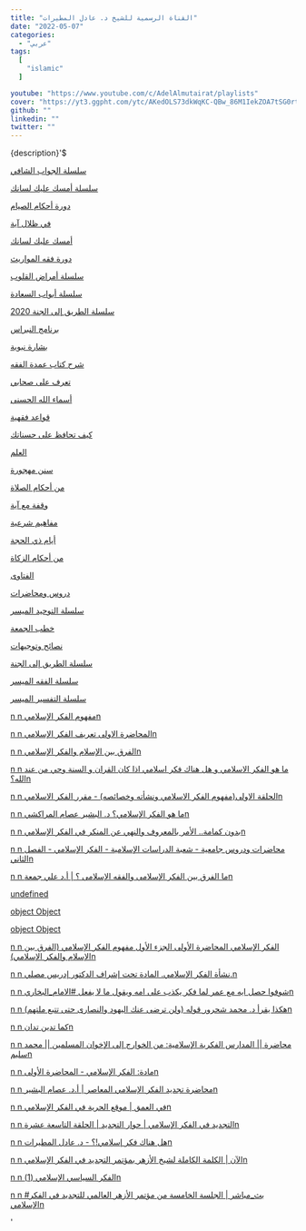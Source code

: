 ```yaml
---
title: "القناة الرسمية للشيخ د. عادل المطيرات"
date: "2022-05-07"
categories:
  - "عربي"
tags:
  [
    "islamic"
  ]

youtube: "https://www.youtube.com/c/AdelAlmutairat/playlists"
cover: "https://yt3.ggpht.com/ytc/AKedOLS73dkWqKC-QBw_86M1IekZOA7tSG0rtRdH_00pew=s88-c-k-c0x00ffffff-no-rj"
github: ""
linkedin: ""
twitter: ""
---
```

{description}'$ <p><a href='https://www.youtube.com/watch?v=nDnNjDkwp4I&list=PL2Pus4IS-aDi0LbkXO433qRpp1FSdF1Yp'>سلسلة الجواب الشافي</a></p> <p><a href='https://www.youtube.com/watch?v=9v1Uy-mI3h4&list=PL2Pus4IS-aDibUvhGTjSSLf-t1ScRiS2P'>سلسلة أمسك عليك لسانك</a></p> <p><a href='https://www.youtube.com/watch?v=4jIxkwU29kQ&list=PL2Pus4IS-aDjKR2RmmX3YXU1QphIJcRes'>دورة أحكام الصيام</a></p> <p><a href='https://www.youtube.com/watch?v=mw0ceHWKi88&list=PL2Pus4IS-aDh5oEQ1aBL7EcHUafe_ShoC'>في ظلال آية</a></p> <p><a href='https://www.youtube.com/watch?v=CaLXT45G93Q&list=PL2Pus4IS-aDhdOA7ITGeRYBOs0IBiqhPV'>أمسك عليك لسانك</a></p> <p><a href='https://www.youtube.com/watch?v=FDJM0RV4n6Y&list=PL2Pus4IS-aDjrj8_G4HS0VNEI0ILNHYoJ'>دورة فقه المواريث</a></p> <p><a href='https://www.youtube.com/watch?v=8dwFNUl2B5w&list=PL2Pus4IS-aDiKq4a-F8FqijQa3W1vK9Yt'>سلسلة أمراض القلوب</a></p> <p><a href='https://www.youtube.com/watch?v=J2OBkVm8xeE&list=PL2Pus4IS-aDiVRbyDFfHaPH2nD_JXTv7z'>سلسلة أبواب السعادة</a></p> <p><a href='https://www.youtube.com/watch?v=mOrmfY30Tww&list=PL2Pus4IS-aDhI0VqJm3M8dN0rYPYLQGTI'>سلسلة الطريق إلى الجنة 2020</a></p> <p><a href='https://www.youtube.com/watch?v=KtJEHDIcruI&list=PL2Pus4IS-aDggvx22ydTq8tllPQzOtBfa'>برنامج النبراس</a></p> <p><a href='https://www.youtube.com/watch?v=Feilzu48JAw&list=PL2Pus4IS-aDjnIaEPmvj9q9prtDWLgTdV'>بشارة نبوية</a></p> <p><a href='https://www.youtube.com/watch?v=ezugFPOir1I&list=PL2Pus4IS-aDijJQQiy9US_SXPJtX6qZQ0'>شرح كتاب عمدة الفقه</a></p> <p><a href='https://www.youtube.com/watch?v=hCw8-nfkr48&list=PL2Pus4IS-aDhP3hx7h4yY4pK50i0BcqlN'>تعرف على صحابي</a></p> <p><a href='https://www.youtube.com/watch?v=bAlyqwWXOjI&list=PL2Pus4IS-aDg_QaJPYW-JFdYRuCdz9WcR'>أسماء الله الحسنى</a></p> <p><a href='https://www.youtube.com/watch?v=SCKTX6Evcq0&list=PL2Pus4IS-aDiKZ8M_XdtrxraqUfcLZgpp'>قواعد فقهية</a></p> <p><a href='https://www.youtube.com/watch?v=jF1FiVvu6dg&list=PL2Pus4IS-aDjSy1J7E0kAPoc3JkKGTGjp'>كيف تحافظ على حسناتك</a></p> <p><a href='https://www.youtube.com/watch?v=WQlC9Ef105A&list=PL2Pus4IS-aDjY9aYZk1_ia-2RqNF9cofH'>العلم</a></p> <p><a href='https://www.youtube.com/watch?v=Qrxs-1-rG6U&list=PL2Pus4IS-aDiWQK9mhzTRb3u-1CyG5JWC'>سنن مهجورة</a></p> <p><a href='https://www.youtube.com/watch?v=hzF8pyRnIoI&list=PL2Pus4IS-aDhgzugbVetK4gABCDw8qGP3'>من أحكام الصلاة</a></p> <p><a href='https://www.youtube.com/watch?v=vZ_qvgG5t7o&list=PL2Pus4IS-aDi5pSafOm6Lb2nDUfaLaZYh'>وقفة مع آية</a></p> <p><a href='https://www.youtube.com/watch?v=780zVfaNNkg&list=PL2Pus4IS-aDgBrRcgbA3n_PlnfuQk9cfX'>مفاهيم شرعية</a></p> <p><a href='https://www.youtube.com/watch?v=mk95ka2o2BA&list=PL2Pus4IS-aDj8DcjOUdprvUZndeg_nLFM'>أيام ذي الحجة</a></p> <p><a href='https://www.youtube.com/watch?v=k8gn96M7OMk&list=PL2Pus4IS-aDgCv_YVxYzl0y6YL0infEYs'>من أحكام الزكاة</a></p> <p><a href='https://www.youtube.com/watch?v=iSPdBM8Ol7c&list=PL2Pus4IS-aDhTGtk6jtabBszNify-hW_r'>الفتاوى</a></p> <p><a href='https://www.youtube.com/watch?v=zwtJCGvQfX8&list=PL2Pus4IS-aDiKNGyXLuOxJPLMztwcwgV4'>دروس ومحاضرات</a></p> <p><a href='https://www.youtube.com/watch?v=_ax-b2U_heI&list=PL2Pus4IS-aDhthpqOXlBi2WWTWsh5E35O'>سلسلة التوحيد الميسر</a></p> <p><a href='https://www.youtube.com/watch?v=ehPLvOhGDl8&list=PL2Pus4IS-aDgqmkwqVNsiuQ5aqt8jxDbh'>خطب الجمعة</a></p> <p><a href='https://www.youtube.com/watch?v=4U1DPnuJQ6w&list=PL2Pus4IS-aDhyR4BtUv19V4FZ3pJBS5Ux'>نصائح وتوجيهات</a></p> <p><a href='https://www.youtube.com/watch?v=4R4vuIIFaSI&list=PL2Pus4IS-aDhm8g_d27jV_vvxhba8w--W'>سلسلة الطريق إلى الجنة</a></p> <p><a href='https://www.youtube.com/watch?v=u8Yr_kkfwZo&list=PL2Pus4IS-aDhcmLKTuh0Is8luhHCVzy4g'>سلسلة الفقه الميسر</a></p> <p><a href='https://www.youtube.com/watch?v=63urlN1-pfA&list=PL2Pus4IS-aDgmg5kYVMtHK8_ze__s-vk2'>سلسلة التفسير الميسر</a></p> <p><a href='https://www.youtube.com/watch?v=XZlzr3q7cjs'>n n مفهوم الفكر الإسلاميn </a></p> <p><a href='https://www.youtube.com/watch?v=8GwANYZWnRw'>n n المحاضرة الاولى تعريف الفكر الإسلاميn </a></p> <p><a href='https://www.youtube.com/watch?v=FH6A4RNl_Uw'>n n الفرق بين الإسلام والفكر الإسلاميn </a></p> <p><a href='https://www.youtube.com/watch?v=UKbDa3KStiU'>n n ما هو الفكر الاسلامي و هل هناك فكر اسلامي اذا كان القران و السنة وحي من عند الله؟n </a></p> <p><a href='https://www.youtube.com/watch?v=rKHth2zvd1g'>n n الحلقة الاولى(مفهوم الفكر الاسلامي ونشأته وخصائصه) - مقرر الفكر الاسلاميn </a></p> <p><a href='https://www.youtube.com/watch?v=hPQLQnGb_Zc'>n n ما هو الفكر الإسلامي؟ د. البشير عصام المراكشيn </a></p> <p><a href='https://www.youtube.com/watch?v=nBErYZBpJbg'>n n بدون كمامة.. الأمر بالمعروف والنهي عن المنكر في الفكر الإسلاميn </a></p> <p><a href='https://www.youtube.com/watch?v=HaBmNd0oZF8'>n n محاضرات ودروس جامعية - شعبة الدراسات الإسلامية - الفكر الإسلامي - الفصل الثانيn </a></p> <p><a href='https://www.youtube.com/watch?v=7MiyaAt5OOg'>n n ما الفرق بين الفكر الإسلامى والفقه الإسلامى ؟ | أ.د علي جمعةn </a></p> <p><a href='undefined'>undefined</a></p> <p><a href='undefined'>object Object</a></p> <p><a href='undefined'>object Object</a></p> <p><a href='https://www.youtube.com/watch?v=741irMtvg28'>n n الفكر الإسلامي المحاضرة الأولى الجزء الأول مفهوم الفكر الإسلامي (الفرق بين الإسلام والفكر الإسلامي)n </a></p> <p><a href='https://www.youtube.com/watch?v=b57LPLwooJc'>n n نشأة الفكر الإسلامي. المادة تحت إشراف الدكتور إدريس مصلي.n </a></p> <p><a href='https://www.youtube.com/watch?v=XbleWpSvQk0'>n n شوفوا حصل ايه مع عمر لما فكر يكذب على امه ويقول ما لا يفعل #الامام_البخاريn </a></p> <p><a href='https://www.youtube.com/watch?v=kmT5XLv4x_E'>n n هكذا يقرأ د. محمد شحرور قوله (ولن ترضى عنك اليهود والنصارى حتى تتبع ملتهم)n </a></p> <p><a href='https://www.youtube.com/watch?v=wqJb4NlhKOA'>n n كما تدين تدانn </a></p> <p><a href='https://www.youtube.com/watch?v=AdYDIrNeA2k'>n n محاضرة || المدارس الفكرية الإسلامية: من الخوارج إلى الإخوان المسلمين || محمد سليمn </a></p> <p><a href='https://www.youtube.com/watch?v=mzOt_VaLEBQ'>n n مادة: الفكر الإسلامي - المحاضرة الأولىn </a></p> <p><a href='https://www.youtube.com/watch?v=tc-7PpY97qw'>n n محاضرة تجديد الفكر الإسلامي المعاصر | أ.د. عصام البشيرn </a></p> <p><a href='https://www.youtube.com/watch?v=iCoWLvcrC6k'>n n في العمق | موقع الحرية في الفكر الإسلاميn </a></p> <p><a href='https://www.youtube.com/watch?v=ReIpkP7TDdI'>n n التجديد في الفكر الإسلامي | حوار التجديد | الحلقة التاسعة عشرةn </a></p> <p><a href='https://www.youtube.com/watch?v=zfQLIMPOITA'>n n هل هناك فكر إسلامي!؟ - د. عادل المطيراتn </a></p> <p><a href='https://www.youtube.com/watch?v=egfo_l8Inw8'>n n الآن | الكلمة الكاملة لشيخ الأزهر بمؤتمر التجديد في الفكر الإسلاميn </a></p> <p><a href='https://www.youtube.com/watch?v=ErSFXbE-2UI'>n n الفكر السياسي الإسلامي (1)n </a></p> <p><a href='https://www.youtube.com/watch?v=o-gnBeJb0BE'>n n #بث_مباشر | الجلسة الخامسة من مؤتمر الأزهر العالمي للتجديد في الفكر الإسلاميn </a></p> '
